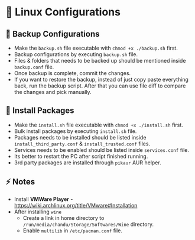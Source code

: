 # 🐧 Linux Configurations

## 💾 Backup Configurations
- Make the `backup.sh` file executable with `chmod +x ./backup.sh` first.
- Backup configurations by executing `backup.sh` file.
- Files & folders that needs to be backed up should be mentioned inside `backup.conf` file.
- Once backup is complete, commit the changes.
- If you want to restore the backup, instead of just copy paste everything back, run the backup script. After that you can use file diff to compare the changes and pick manually.

## 💫 Install Packages
- Make the `install.sh` file executable with `chmod +x ./install.sh` first.
- Bulk install packages by executing `install.sh` file.
- Packages needs to be installed should be listed inside `install_third_party.conf` & `install_trusted.conf` files.
- Services needs to be enabled should be listed inside `services.conf` file.
- Its better to restart the PC after script finished running.
- 3rd party packages are installed through `pikaur` AUR helper.

## ⚡️ Notes
- Install **VMWare Player** - https://wiki.archlinux.org/title/VMware#Installation
- After installing `wine`
  - Create a link in home directory to `/run/media/chandu/Storage/Softwares/Wine` directory.
  - Enable `multilib` in `/etc/pacman.conf` file.
